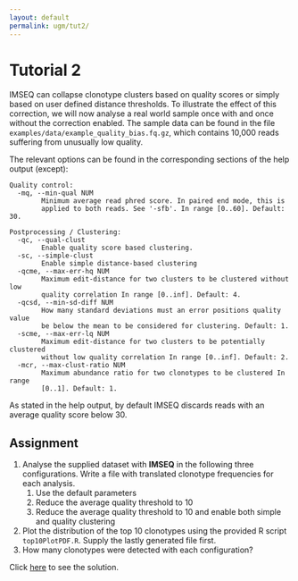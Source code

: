 ```yaml
---
layout: default
permalink: ugm/tut2/
---
```


# Tutorial 2

IMSEQ can collapse clonotype clusters based on quality scores or simply based on user defined distance thresholds. To illustrate the effect of this correction, we will now analyse a real world sample once with and once without the correction enabled. The sample data can be found in the file `examples/data/example_quality_bias.fq.gz`, which contains 10,000 reads suffering from unusually low quality.

The relevant options can be found in the corresponding sections of the help output (except):

~~~Plaintext
Quality control:
  -mq, --min-qual NUM
        Minimum average read phred score. In paired end mode, this is
        applied to both reads. See '-sfb'. In range [0..60]. Default: 30.

Postprocessing / Clustering:
  -qc, --qual-clust
        Enable quality score based clustering.
  -sc, --simple-clust
        Enable simple distance-based clustering
  -qcme, --max-err-hq NUM
        Maximum edit-distance for two clusters to be clustered without low
        quality correlation In range [0..inf]. Default: 4.
  -qcsd, --min-sd-diff NUM
        How many standard deviations must an error positions quality value
        be below the mean to be considered for clustering. Default: 1.
  -scme, --max-err-lq NUM
        Maximum edit-distance for two clusters to be potentially clustered
        without low quality correlation In range [0..inf]. Default: 2.
  -mcr, --max-clust-ratio NUM
        Maximum abundance ratio for two clonotypes to be clustered In range
        [0..1]. Default: 1.
~~~

As stated in the help output, by default IMSEQ discards reads with an average quality score below 30.

## Assignment

1. Analyse the supplied dataset with **IMSEQ** in the following three configurations. Write a file with translated clonotype frequencies for each analysis.
    1. Use the default parameters
    1. Reduce the average quality threshold to 10
    1. Reduce the average quality threshold to 10 and enable both simple and quality clustering
1. Plot the distribution of the top 10 clonotypes using the provided R script `top10PlotPDF.R`. Supply the lastly generated file first.
1. How many clonotypes were detected with each configuration?

Click [here](/ugm/tut2/solution/) to see the solution.
